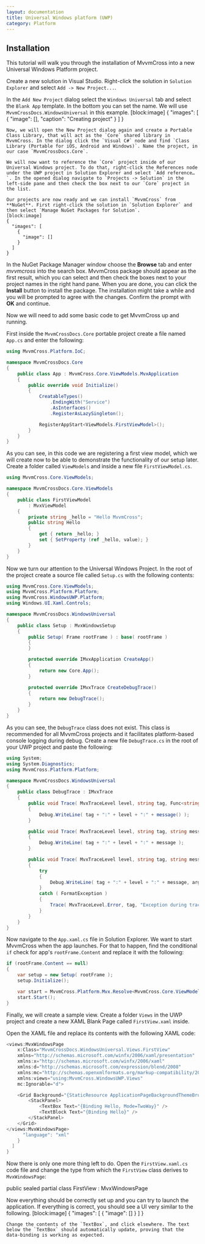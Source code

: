 ```yaml
---
layout: documentation
title: Universal Windows platform (UWP)
category: Platform
---
```

## Installation
This tutorial will walk you through the installation of MvvmCross into a new Universal Windows Platform project.

Create a new solution in Visual Studio. Right-click the solution in `Solution Explorer` and select `Add -> New Project...`.

In the `Add New Project` dialog select the `Windows Universal` tab and select the `Blank App` template. In the bottom you can set the name. We will use `MvvmCrossDocs.WindowsUniversal` in this example.
[block:image]
{
  "images": [
    {
      "image": [],
      "caption": "Creating project"
    }
  ]
}
```
Now, we will open the New Project dialog again and create a Portable Class Library, that will act as the `Core` shared library in MvvmCross. In the dialog click the `Visual C#` node and find `Class Library (Portable for iOS, Android and Windows)`. Name the project, in our case `MvvmCrossDocs.Core`.

We will now want to reference the `Core` project inside of our Universal Windows project. To do that, right-click the References node under the UWP project in Solution Explorer and select `Add reference…`. In the opened dialog navigate to `Projects -> Solution` in the left-side pane and then check the box next to our `Core` project in the list.

Our projects are now ready and we can install `MvvmCross` from **NuGet**. First right-click the solution in `Solution Explorer` and then select `Manage NuGet Packages for Solution`.
[block:image]
{
  "images": [
    {
      "image": []
    }
  ]
}
```
In the NuGet Package Manager window choose the **Browse** tab and enter *mvvmcross* into the search box. MvvmCross package should appear as the first result, which you can select and then check the boxes next to your project names in the right hand pane. When you are done, you can click the **Install** button to install the package. The installation might take a while and you will be prompted to agree with the changes. Confirm the prompt with **OK** and continue.

Now we will need to add some basic code to get MvvmCross up and running.

First inside the `MvvmCrossDocs.Core` portable project create a file named `App.cs` and enter the following:
```c# 
using MvvmCross.Platform.IoC;

namespace MvvmCrossDocs.Core
{
    public class App : MvvmCross.Core.ViewModels.MvxApplication
    {
        public override void Initialize()
        {
            CreatableTypes()
                .EndingWith("Service")
                .AsInterfaces()
                .RegisterAsLazySingleton();

            RegisterAppStart<ViewModels.FirstViewModel>();
        }
    }
}
```
As you can see, in this code we are registering a first view model, which we will create now to be able to demonstrate the functionality of our setup later. Create a folder called `ViewModels` and inside a new file `FirstViewModel.cs`.
```c# 
using MvvmCross.Core.ViewModels;

namespace MvvmCrossDocs.Core.ViewModels
{
    public class FirstViewModel 
        : MvxViewModel
    {
        private string _hello = "Hello MvvmCross";
        public string Hello
        { 
            get { return _hello; }
            set { SetProperty (ref _hello, value); }
        }
    }
}
```
Now we turn our attention to the Universal Windows Project. In the root of the project create a source file called `Setup.cs` with the following contents:
```c# 
using MvvmCross.Core.ViewModels;
using MvvmCross.Platform.Platform;
using MvvmCross.WindowsUWP.Platform;
using Windows.UI.Xaml.Controls;

namespace MvvmCrossDocs.WindowsUniversal
{
    public class Setup : MvxWindowsSetup
    {
        public Setup( Frame rootFrame ) : base( rootFrame )
        {
        }

        protected override IMvxApplication CreateApp()
        {
            return new Core.App();
        }

        protected override IMvxTrace CreateDebugTrace()
        {
            return new DebugTrace();
        }
    }
}

```
As you can see, the `DebugTrace` class does not exist. This class is recommended for all MvvmCross projects and it facilitates platform-based console logging during debug. Create a new file `DebugTrace.cs` in the root of your UWP project and paste the following:
```c# 
using System;
using System.Diagnostics;
using MvvmCross.Platform.Platform;

namespace MvvmCrossDocs.WindowsUniversal
{
    public class DebugTrace : IMvxTrace
    {
        public void Trace( MvxTraceLevel level, string tag, Func<string> message )
        {
            Debug.WriteLine( tag + ":" + level + ":" + message() );
        }

        public void Trace( MvxTraceLevel level, string tag, string message )
        {
            Debug.WriteLine( tag + ":" + level + ":" + message );
        }

        public void Trace( MvxTraceLevel level, string tag, string message, params object[] args )
        {
            try
            {
                Debug.WriteLine( tag + ":" + level + ":" + message, args );
            }
            catch ( FormatException )
            {
                Trace( MvxTraceLevel.Error, tag, "Exception during trace of {0} {1}", level, message );
            }
        }
    }
}
```
Now navigate to the `App.xaml.cs` file in Solution Explorer. We want to start MvvmCross when the app launches. For that to happen, find the conditional `if` check for app's `rootFrame.Content` and replace it with the following:
```c# 
if (rootFrame.Content == null)
{
    var setup = new Setup( rootFrame );
    setup.Initialize();

    var start = MvvmCross.Platform.Mvx.Resolve<MvvmCross.Core.ViewModels.IMvxAppStart>();
    start.Start();
}
```
Finally, we will create a sample view. Create a folder `Views` in the UWP project and create a new XAML Blank Page called `FirstView.xaml` inside.

Open the XAML file and replace its contents with the following XAML code:
```c# 
<views:MvxWindowsPage
    x:Class="MvvmCrossDocs.WindowsUniversal.Views.FirstView"
    xmlns="http://schemas.microsoft.com/winfx/2006/xaml/presentation"
    xmlns:x="http://schemas.microsoft.com/winfx/2006/xaml"
    xmlns:d="http://schemas.microsoft.com/expression/blend/2008"
    xmlns:mc="http://schemas.openxmlformats.org/markup-compatibility/2006"
    xmlns:views="using:MvvmCross.WindowsUWP.Views"
    mc:Ignorable="d">

    <Grid Background="{StaticResource ApplicationPageBackgroundThemeBrush}">
        <StackPanel>
            <TextBox Text="{Binding Hello, Mode=TwoWay}" />
            <TextBlock Text="{Binding Hello}" />
        </StackPanel>
    </Grid>
</views:MvxWindowsPage>
      "language": "xml"
    }
  ]
}
```
Now there is only one more thing left to do. Open the `FirstView.xaml.cs` code file and change the type from which the `FirstView` class derives to `MvxWindowsPage`:

public sealed partial class FirstView : MvxWindowsPage

Now everything should be correctly set up and you can try to launch the application. If everything is correct, you should see a UI very similar to the following.
[block:image]
{
  "images": [
    {
      "image": []
    }
  ]
}
```
Change the contents of the `TextBox`, and click elsewhere. The text below the `TextBox` should automatically update, proving that the data-binding is working as expected.